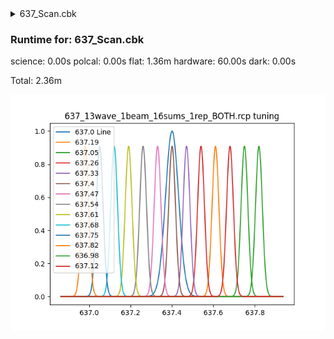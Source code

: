 <details><summary>637_Scan.cbk</summary><blockquote><pre><details><summary>Exposure_80.rcp</summary><blockquote><pre>exposure 80
</pre></blockquote></details><details><summary>637_FW.rcp</summary><blockquote><pre>prefilterrange 637
</pre></blockquote></details><details><summary>setupFlat.rcp</summary><blockquote><pre>diffuser  in
cover out
occ		out
shut	out
calib	out
</pre></blockquote></details><details><summary>637_13wave_1beam_16sums_1rep_BOTH.rcp</summary><blockquote><pre>data	tcam	both	 636.98	   16
data	tcam	both	 637.05	   16
data	tcam	both	 637.12	   16
data	tcam	both	 637.19	   16
data	tcam	both	 637.26	   16
data	tcam	both	 637.33	   16
data	tcam	both	 637.40	   16
data	tcam	both	 637.47	   16
data	tcam	both	 637.54	   16
data	tcam	both	 637.61	   16
data	tcam	both	 637.68	   16
data	tcam	both	 637.75	   16
data	tcam	both	 637.82	   16
</pre></blockquote></details><details><summary>setupDark.rcp</summary><blockquote><pre>shut	in
</pre></blockquote></details></pre></blockquote></details><h3>Runtime for: 637_Scan.cbk             </h3>

  science: 0.00s  polcal: 0.00s  flat: 1.36m  hardware: 60.00s  dark: 0.00s

  Total: 2.36m


 ![637_13wave_1beam_16sums_1rep_BOTH.rcp](tuningplots\\637_13wave_1beam_16sums_1rep_BOTH.rcp.png)